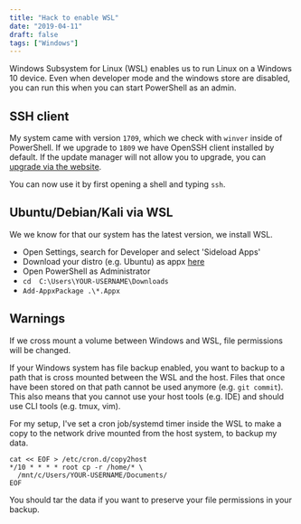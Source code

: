 ```yaml
---
title: "Hack to enable WSL"
date: "2019-04-11"
draft: false
tags: ["Windows"]
---
```


Windows Subsystem for Linux (WSL) enables us to
run Linux on a Windows 10 device.
Even when developer mode and the windows store are disabled,
you can run this when you can start PowerShell
as an admin.

## SSH client

My system came with version `1709`,
which we check with `winver` inside of PowerShell.
If we upgrade to `1809` we have OpenSSH client installed by default.
If the update manager will not allow you to upgrade,
you can
[upgrade via the website](https://www.microsoft.com/software-download/windows10).

You can now use it by first opening a shell and typing `ssh`.

## Ubuntu/Debian/Kali via WSL

We we know for that our system has the latest version,
we install WSL.

- Open Settings, search for Developer and select 'Sideload Apps'
- Download your distro (e.g. Ubuntu) as appx [here](https://docs.microsoft.com/en-us/windows/wsl/install-manual)
- Open PowerShell as Administrator
- `cd  C:\Users\YOUR-USERNAME\Downloads`
- `Add-AppxPackage .\*.Appx`

## Warnings

If we cross mount a volume between Windows
and WSL,
file permissions will be changed.

If your Windows system has file backup enabled,
you want to backup to a path that is cross mounted
between the WSL and the host.
Files that once have been stored on that path
cannot be used anymore (e.g. `git commit`).
This also means that you cannot use your host tools
(e.g. IDE) and should use CLI tools (e.g. tmux, vim).

For my setup,
I've set a cron job/systemd timer inside the WSL
to make a copy to the network drive mounted from the host system,
to backup my data.

```
cat << EOF > /etc/cron.d/copy2host
*/10 * * * * root cp -r /home/* \
  /mnt/c/Users/YOUR-USERNAME/Documents/
EOF
```

You should tar the data if you want to preserve
your file permissions in your backup.
